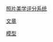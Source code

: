 
[照片美学评分系统](https://huggingface.co/spaces/inksnow/picture_score)

[文章](https://inksnowhl.cn/inksnow-blog/blogs/AI/image/zhaopianpingfen.html)

[模型](https://huggingface.co/spaces/inksnow/picture_score/blob/main/model/picture_score_fp16.onnx)

